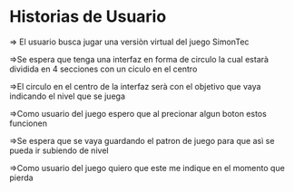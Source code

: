 # Historias de Usuario
 ⇒ El usuario busca jugar una versiòn virtual del juego SimonTec
 
 ⇒Se espera que tenga una interfaz en forma de circulo la cual estarà dividida en 4 secciones con un ciculo en el centro
 
 ⇒El circulo en el centro de la interfaz serà con el objetivo que vaya indicando el nivel que se juega
 
 ⇒Como usuario del juego espero que al precionar algun boton estos funcionen
 
 ⇒Se espera que se vaya guardando el patron de juego para que asì se pueda ir subiendo de nivel
 
 ⇒Como usuario del juego quiero que este me indique en el momento que pierda
 

